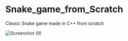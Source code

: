 # Snake_game_from_Scratch
Classic Snake game made in C++ from scratch

![Screenshot (9)](https://user-images.githubusercontent.com/66672417/90169016-9ebc8800-ddbb-11ea-8b56-b352d1689b7b.png)
